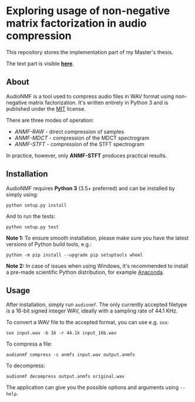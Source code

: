 # Exploring usage of non-negative matrix factorization in audio compression

This repository stores the implementation part of my Master's thesis.

The text part is visible [**here**](https://github.com/argoneuscze/thesis).

## About

AudioNMF is a tool used to compress audio files in WAV format using non-negative matrix factorization.
It's written entirely in Python 3 and is published under the [MIT](LICENSE.txt) license.

There are three modes of operation:

* *ANMF-RAW* - direct compression of samples
* *ANMF-MDCT* - compression of the MDCT spectrogram
* *ANMF-STFT* - compression of the STFT spectrogram

In practice, however, only **ANMF-STFT** produces practical results.

## Installation

AudioNMF requires **Python 3** (3.5+ preferred) and can be installed by simply using:

`python setup.py install`

And to run the tests:

`python setup.py test`

**Note 1:** To ensure smooth installation, please make sure you have the latest versions
of Python build tools, e.g.:

`python -m pip install --upgrade pip setuptools wheel`

**Note 2:** In case of issues when using Windows, it's recommended to install a pre-made
scientific Python distribution, for example [Anaconda](https://www.anaconda.com/download/).

## Usage

After installation, simply run `audionmf`.
The only currently accepted filetype is a 16-bit signed integer WAV, ideally with a sampling rate of 44.1 KHz.

To convert a WAV file to the accepted format, you can use e.g. `sox`:

`sox input.wav -b 16 -r 44.1k input_16b.wav`

To compress a file:

`audionmf compress -c anmfs input.wav output.anmfs`

To decompress:

`audionmf decompress output.anmfs original.wav`

The application can give you the possible options and arguments using `--help`.
